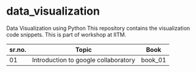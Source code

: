 # data_visualization
Data Visualization using Python
This repository contains the visualization code snippets. This is part of workshop at IITM. 

sr.no. | Topic | Book |
-------|-------|------|
01|Introduction to google collaboratory| book_01|

